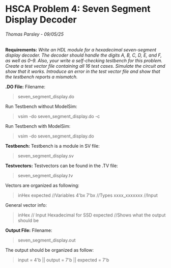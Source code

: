 # HSCA Problem 4: Seven Segment Display Decoder

###### Thomas Parsley - 09/05/25

**Requirements:** *Write an HDL module for a hexadecimal seven-segment display decoder. The decoder should handle the digits A, B, C, D, E, and F, as well as 0–9. Also, your write a self-checking testbench for this problem. Create a test vector file containing all 16 test cases. Simulate the circuit and show that it works. Introduce an error in the test vector file and show that the testbench reports a mismatch.*

**.DO File:**
Filename:
> seven_segment_display.do

Run Testbench without ModelSim:
> vsim -do seven_segment_display.do -c

Run Testbench with ModelSim:
> vsim -do seven_segment_display.do

**Testbench:**
Testbench is a module in SV file:
> seven_segment_display.sv

**Testvectors:**
Testvectors can be found in the .TV file:
> seven_segment_display.tv

Vectors are organized as following:
>inHex expected //Variables
>4'bx 7'bx //Types
>xxxx_xxxxxxx //Input

General vector info:
>inHex // Input Hexadecimal for SSD
>expected //Shows what the output should be

**Output File:**
Filename:
>seven_segment_display.out

The output should be organized as follow:
>input = 4'b || output = 7'b || expected = 7'b
